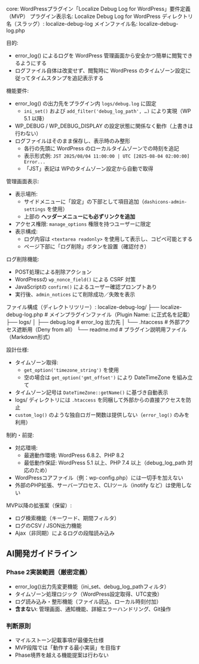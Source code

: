 core: WordPressプラグイン「Localize Debug Log for WordPress」要件定義（MVP）
プラグイン表示名: Localize Debug Log for WordPress
ディレクトリ名（スラッグ）: localize-debug-log
メインファイル名: localize-debug-log.php

目的:
  - error_log() によるログを WordPress 管理画面から安全かつ簡単に閲覧できるようにする
  - ログファイル自体は改変せず、閲覧時に WordPress のタイムゾーン設定に従ってタイムスタンプを追記表示する

機能要件:
  - error_log() の出力先をプラグイン内 `logs/debug.log` に固定
    - `ini_set()` および `add_filter('debug_log_path', …)` により実現（WP 5.1 以降）
  - WP_DEBUG / WP_DEBUG_DISPLAY の設定状態に関係なく動作（上書きは行わない）
  - ログファイルはそのまま保存し、表示時のみ整形
    - 各行の先頭に WordPress のローカルタイムゾーンでの時刻を追記
    - 表示形式例: `JST 2025/08/04 11:00:00 | UTC [2025-08-04 02:00:00] Error...`
    - 「JST」表記は WPのタイムゾーン設定から自動で取得

管理画面表示:
  - 表示場所:
    - サイドメニューに「設定」の下部として項目追加（`dashicons-admin-settings` を使用）
    - 上部の **ヘッダーメニューにも必ずリンクを追加**
  - アクセス権限: `manage_options` 権限を持つユーザーに限定
  - 表示構成:
    - ログ内容は `<textarea readonly>` を使用して表示し、コピペ可能とする
    - ページ下部に「ログ削除」ボタンを設置（確認付き）

ログ削除機能:
  - POST処理による削除アクション
  - WordPressの `wp_nonce_field()` による CSRF 対策
  - JavaScriptの `confirm()` によるユーザー確認プロンプトあり
  - 実行後、`admin_notices` にて削除成功／失敗を表示

ファイル構成（ディレクトリツリー）:
  localize-debug-log/
  ├── localize-debug-log.php         # メインプラグインファイル（Plugin Name: に正式名を記載）
  ├── logs/
  │   ├── debug.log                  # error_log 出力先
  │   └── .htaccess                  # 外部アクセス遮断用（Deny from all）
  └── readme.md                      # プラグイン説明用ファイル（Markdown形式）

設計仕様:
  - タイムゾーン取得:
    - `get_option('timezone_string')` を使用
    - 空の場合は `get_option('gmt_offset')` により DateTimeZone を組み立て
  - タイムゾーン記号は `DateTimeZone::getName()` に基づき自動表示
  - logs/ ディレクトリには `.htaccess` を同梱して外部からの直接アクセスを防止
  - `custom_log()` のような独自ロガー関数は提供しない（`error_log()` のみを利用）

制約・前提:
  - 対応環境:
      - 最適動作環境: WordPress 6.8.2、PHP 8.2
      - 最低動作保証: WordPress 5.1 以上、PHP 7.4 以上（debug_log_path 対応のため）
  - WordPressコアファイル（例：wp-config.php）には一切手を加えない
  - 外部のPHP拡張、サーバープロセス、CLIツール（inotify など）は使用しない

MVP以降の拡張案（保留）:
  - ログ検索機能（キーワード、期間フィルタ）
  - ログのCSV / JSON出力機能
  - Ajax（非同期）によるログの段階読み込み

## AI開発ガイドライン

### Phase 2実装範囲（厳密定義）
- error_log()出力先変更機能（ini_set、debug_log_pathフィルタ）
- タイムゾーン処理ロジック（WordPress設定取得、UTC変換）
- ログ読み込み・整形機能（ファイル読込、ローカル時刻付加）
- **含まない**: 管理画面、通知機能、詳細エラーハンドリング、Git操作

### 判断原則
- マイルストーン記載事項が最優先仕様
- MVP段階では「動作する最小実装」を目指す
- Phase境界を越える機能提案は行わない
